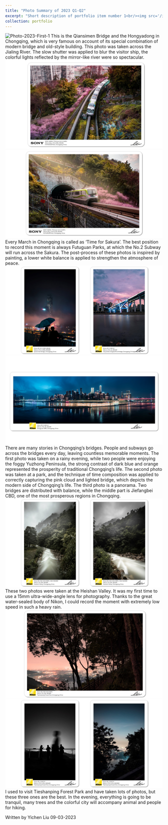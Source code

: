 ```yaml
---
title: "Photo Summary of 2023 Q1-Q2"
excerpt: "Short description of portfolio item number 1<br/><img src='/images/500x300.png'>"
collection: portfolio
---
```


![Photo-2023-First-1](.../images/Photo-2023-First-1.JPG)
This is the Qiansimen Bridge and the Hongyadong in Chongqing, which is very famous on account of its special combination of modern bridge and old-style building. This photo was taken across the Jialing River. The slow shutter was applied to blur the visitor ship, the colorful lights reflected by the mirror-like river were so spectacular.
![Photo-2023-First-2](../images/Photo-2023-First-2.JPG)
![Photo-2023-First-3](../images/Photo-2023-First-3.JPG)
Every March in Chongqing is called as ‘Time for Sakura’. The best position to record this moment is always Futuguan Parks, at which the No.2 Subway will run across the Sakura. The post-process of these photos is inspired by painting, a lower white balance is applied to strengthen the atmosphere of peace.
![Photo-2023-First-4](../images/Photo-2023-First-4.JPG)
![Photo-2023-First-5](../images/Photo-2023-First-5.JPG)
There are many stories in Chongqing’s bridges. People and subways go across the bridges every day, leaving countless memorable moments. 
The first photo was taken on a rainy evening, while two people were enjoying the foggy Yuzhong Peninsula, the strong contrast of dark blue and orange represented the prosperity of traditional Chongqing’s life. 
The second photo was taken at a park, and the technique of time composition was applied to correctly capturing the pink cloud and lighted bridge, which depicts the modern side of Chongqing’s life.
The third photo is a panorama. Two bridges are distributed with balance, while the middle part is Jiefangbei CBD, one of the most prosperous regions in Chongqing.
![Photo-2023-First-6](../images/Photo-2023-First-6.JPG)
These two photos were taken at the Heishan Valley. It was my first time to use a 15mm ultra-wide-angle lens for photography. Thanks to the great water-sealed body of Nikon, I could record the moment with extremely low speed in such a heavy rain.
![Photo-2023-First-7](../images/Photo-2023-First-7.JPG)
![Photo-2023-First-8](../images/Photo-2023-First-8.JPG)
I used to visit Tieshanping Forest Park and have taken lots of photos, but these three ones are the best. In the evening, everything is going to be tranquil, many trees and the colorful city will accompany animal and people for hiking.

Written by Yichen Liu 09-03-2023
